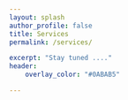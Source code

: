 ```yaml
---
layout: splash
author_profile: false
title: Services
permalink: /services/

excerpt: "Stay tuned ...."
header:
    overlay_color: "#0ABAB5"

---
```



